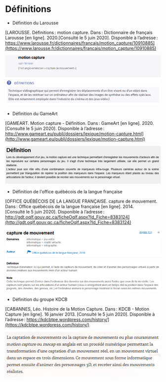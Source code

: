 # Définitions

- Définition du Larousse

[LAROUSSE. Définitions : motion capture. Dans : Dictionnaire de français Larousse [en ligne]. 2020.[Consulté le 5 juin 2020]. Disponible à l’adresse : https://www.larousse.fr/dictionnaires/francais/motion_capture/10910885](https://www.larousse.fr/dictionnaires/francais/motion_capture/10910885)

![Définition du Larousse : capture d'écran](Images/def22.PNG)


- Définition du GameArt

[GAMEART. Motion capture - Définition. Dans : GameArt [en ligne]. 2020. [Consulté le 5 juin 2020]. Disponible à l’adresse : http://www.gameart.eu/publi/dossiers/lexique/motion-capture.html](http://www.gameart.eu/publi/dossiers/lexique/motion-capture.html)

![Définition du GameArt : capture d'écran](Images/def33.PNG)


- Définition de l'office québécois de la langue française

[OFFICE QUÉBÉCOIS DE LA LANGUE FRANÇAISE. capture de mouvement. Dans : Office québécois de la langue française [en ligne]. 2014. [Consulté le 5 juin 2020]. Disponible à l’adresse : http://gdt.oqlf.gouv.qc.ca/ficheOqlf.aspx?Id_Fiche=8383124](http://gdt.oqlf.gouv.qc.ca/ficheOqlf.aspx?Id_Fiche=8383124)

![Définition de l'office québécois de la langue française : capture d'écran](Images/def11.PNG)


- Définition du groupe KDCB

[CABANNES, Léo. Histoire de la Motion Capture. Dans : KDCB  - Motion Capture [en ligne]. 16 janvier 2013. [Consulté le 5 juin 2020]. Disponible à l’adresse : https://kdcbtpe.wordpress.com/history/](https://kdcbtpe.wordpress.com/history/)

![Définition du groupe KDCB : capture d'écran](Images/def44.PNG)
